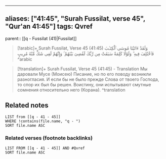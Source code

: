 
---
aliases: ["41:45", "Surah Fussilat, verse 45", "Qur'an 41:45"]
tags: Qvref
---

parent:: [[q - Fussilat (41)|Fussilat]]

> [!arabic]+ Surah Fussilat, Verse 45 (41:45)
> <span class="quran-arabic">وَلَقَدْ ءَاتَيْنَا مُوسَى ٱلْكِتَـٰبَ فَٱخْتُلِفَ فِيهِ ۗ وَلَوْلَا كَلِمَةٌ سَبَقَتْ مِن رَّبِّكَ لَقُضِىَ بَيْنَهُمْ ۚ وَإِنَّهُمْ لَفِى شَكٍّ مِّنْهُ مُرِيبٍ</span>
^arabic

> [!translation]+ Surah Fussilat, Verse 45 (41:45) - Translation
> Мы даровали Мусе (Моисею) Писание, но по его поводу возникли разногласия. И если бы не было прежде Слова от твоего Господа, то спор их был бы решен. Воистину, они испытывают смутные сомнения относительно него (Корана).
^translation



## Related notes
```dataview
LIST from [[q - 41 - 45]]
WHERE !contains(file.name, "q - ")
SORT file.name ASC
```

### Related verses (footnote backlinks)
```dataview
LIST FROM [[q - 41 - 45]] AND #Qvref
SORT file.name ASC
```

